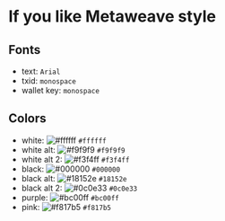 # If you like Metaweave style

## Fonts

- text: `Arial`
- txid: `monospace`
- wallet key: `monospace`

## Colors

- white: ![#ffffff](https://via.placeholder.com/15/ffffff/000000?text=+) `#ffffff`
- white alt: ![#f9f9f9](https://via.placeholder.com/15/f9f9f9/000000?text=+) `#f9f9f9`
- white alt 2: ![#f3f4ff](https://via.placeholder.com/15/f3f4ff/000000?text=+) `#f3f4ff`
- black: ![#000000](https://via.placeholder.com/15/000000/000000?text=+) `#000000`
- black alt: ![#18152e](https://via.placeholder.com/15/18152e/000000?text=+) `#18152e`
- black alt 2: ![#0c0e33](https://via.placeholder.com/15/0c0e33/000000?text=+) `#0c0e33`
- purple: ![#bc00ff](https://via.placeholder.com/15/bc00ff/000000?text=+) `#bc00ff`
- pink: ![#f817b5](https://via.placeholder.com/15/f817b5/000000?text=+) `#f817b5`
